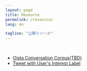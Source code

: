 ```yaml
---
layout: page
title: Resource
permalink: /resource/
lang: en

tagline: "公開リソース"
---
```


<br>

- [Oista Conversation Corpus(TBD)](https://github.com/50kawa)
- [Tweet with User's Interest Label](https://github.com/tanaka504/TweetCorpus_with_InterestLabel)
